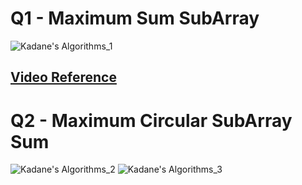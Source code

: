 # Q1 - Maximum Sum SubArray

![Kadane's Algorithms_1](https://user-images.githubusercontent.com/71629248/121769374-e9946100-cb80-11eb-895d-4e7b73126b0b.jpg)

## **[Video Reference](https://youtu.be/VMtyGnNcdPw)**

# Q2 - Maximum Circular SubArray Sum

![Kadane's Algorithms_2](https://user-images.githubusercontent.com/71629248/121769410-0af54d00-cb81-11eb-9a6d-1014010c16a5.jpg)
![Kadane's Algorithms_3](https://user-images.githubusercontent.com/71629248/121769415-0cbf1080-cb81-11eb-847e-a3525638b515.jpg)
